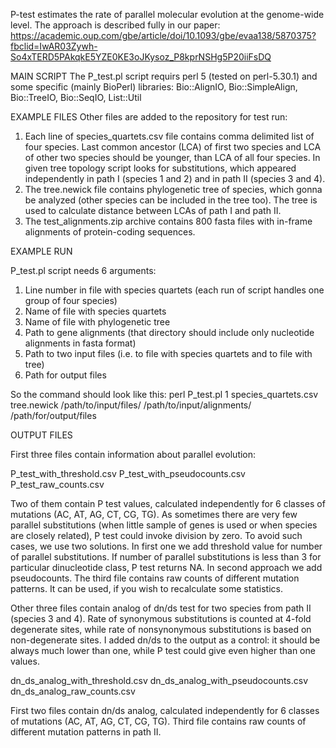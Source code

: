 P-test estimates the rate of parallel molecular evolution at the genome-wide level. The approach is described fully in our paper:
https://academic.oup.com/gbe/article/doi/10.1093/gbe/evaa138/5870375?fbclid=IwAR03Zywh-So4xTERD5PAkqkE5YZE0KE3oJKysoz_P8kprNSHg5P20iiFsDQ

MAIN SCRIPT
The P_test.pl script requirs perl 5 (tested on perl-5.30.1) and some specific (mainly BioPerl) libraries: Bio::AlignIO, Bio::SimpleAlign, Bio::TreeIO, Bio::SeqIO, List::Util

EXAMPLE FILES
Other files are added to the repository for test run:
1) Each line of species_quartets.csv file contains comma delimited list of four species. Last common ancestor (LCA) of first two species and LCA of other two species should be younger, than LCA of all four species. In given tree topology script looks for substitutions, which appeared independently in path I (species 1 and 2) and in path II (species 3 and 4).
2) The tree.newick file contains phylogenetic tree of species, which gonna be analyzed (other species can be included in the tree too). The tree is used to calculate distance between LCAs of path I and path II.
3) The test_alignments.zip archive contains 800 fasta files with in-frame alignments of protein-coding sequences.

EXAMPLE RUN

P_test.pl script needs 6 arguments:

1) Line number in file with species quartets (each run of script handles one group of four species)
2) Name of file with species quartets
3) Name of file with phylogenetic tree
4) Path to gene alignments (that directory should include only nucleotide alignments in fasta format)
5) Path to two input files (i.e. to file with species quartets and to file with tree)
6) Path for output files

So the command should look like this:
perl P_test.pl 1 species_quartets.csv tree.newick /path/to/input/files/ /path/to/input/alignments/ /path/for/output/files


OUTPUT FILES

First three files contain information about parallel evolution:

P_test_with_threshold.csv
P_test_with_pseudocounts.csv
P_test_raw_counts.csv

Two of them contain P test values, calculated independently for 6 classes of mutations (AC, AT, AG, CT, CG, TG). As sometimes there are very few parallel substitutions (when little sample of genes is used or when species are closely related), P test could invoke division by zero. To avoid such cases, we use two solutions. In first one we add threshold value for number of parallel substitutions. If number of parallel substitutions is less than 3 for particular dinucleotide class, P test returns NA. In second approach we add pseudocounts.
The third file contains raw counts of different mutation patterns. It can be used, if you wish to recalculate some statistics.

Other three files contain analog of dn/ds test for two species from path II (species 3 and 4). Rate of synonymous substitutions is counted at 4-fold degenerate sites, while rate of nonsynonymous substitutions is based on non-degenerate sites. I added dn/ds to the output as a control: it should be always much lower than one, while P test could give even higher than one values.

dn_ds_analog_with_threshold.csv
dn_ds_analog_with_pseudocounts.csv
dn_ds_analog_raw_counts.csv

 First two files contain dn/ds analog, calculated independently for 6 classes of mutations (AC, AT, AG, CT, CG, TG). Third file contains raw counts of different mutation patterns in path II.

